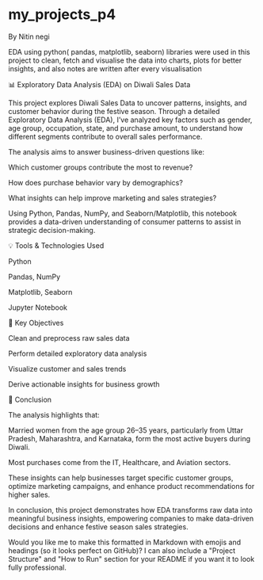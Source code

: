 # my_projects_p4
By Nitin negi

EDA using python( pandas, matplotlib, seaborn) libraries were used in this project to clean, fetch and visualise the data into charts, plots for better insights, and also notes are written after every visualisation

📊 Exploratory Data Analysis (EDA) on Diwali Sales Data

This project explores Diwali Sales Data to uncover patterns, insights, and customer behavior during the festive season.
Through a detailed Exploratory Data Analysis (EDA), I’ve analyzed key factors such as gender, age group, occupation, state, and purchase amount, to understand how different segments contribute to overall sales performance.

The analysis aims to answer business-driven questions like:

Which customer groups contribute the most to revenue?

How does purchase behavior vary by demographics?

What insights can help improve marketing and sales strategies?

Using Python, Pandas, NumPy, and Seaborn/Matplotlib, this notebook provides a data-driven understanding of consumer patterns to assist in strategic decision-making.

💡 Tools & Technologies Used

Python

Pandas, NumPy

Matplotlib, Seaborn

Jupyter Notebook

🎯 Key Objectives

Clean and preprocess raw sales data

Perform detailed exploratory data analysis

Visualize customer and sales trends

Derive actionable insights for business growth

🌟 Conclusion

The analysis highlights that:

Married women from the age group 26–35 years, particularly from Uttar Pradesh, Maharashtra, and Karnataka, form the most active buyers during Diwali.

Most purchases come from the IT, Healthcare, and Aviation sectors.

These insights can help businesses target specific customer groups, optimize marketing campaigns, and enhance product recommendations for higher sales.

In conclusion, this project demonstrates how EDA transforms raw data into meaningful business insights, empowering companies to make data-driven decisions and enhance festive season sales strategies.

Would you like me to make this formatted in Markdown with emojis and headings (so it looks perfect on GitHub)?
I can also include a "Project Structure" and "How to Run" section for your README if you want it to look fully professional.


